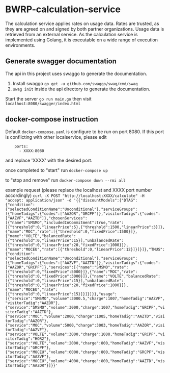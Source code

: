 # BWRP-calculation-service

The calculation service applies rates on usage data.
Rates are trusted, as they are agreed on and signed by both partner organizations.
Usage data is retrieved from an external service.
As the calculation service is implemented using Golang, it is executable on a wide range of execution environments.

## Generate swagger documentation

The api in this project uses swaggo to generate the documentation.

1. Install swaggo `go get -u github.com/swaggo/swag/cmd/swag`
2. `swag init` inside the api directory to generate the documentation.


Start the server `go run main.go` then visit `localhost:8080/swagger/index.html`


## docker-compose instruction
Default `docker-compose.yaml` is configure to be run on port 8080. If this port is conflicting with other localservice, please edit
```
    ports:
      - XXXX:8080
```

and replace 'XXXX' with the desired port.

once completed to "start" run
`docker-compose up`

to "stop and remove" run
`docker-compose down --rmi all`

example request (please replace the localhost and XXXX port number accordingly)
`curl -X POST "http://localhost:XXXX/calculate" -H  "accept: application/json" -d '{{"discountModels":{"DTAG":{"condition":{"selectedConditionName":"Unconditional"},"serviceGroups":[{"homeTadigs":{"codes":["AAZOR","GRCPF"]},"visitorTadigs":{"codes":["AAZVF","AAZTD"]},"chosenServices":[{"name":"SMSMO","includedInCommitment":true,"rate":[{"threshold":0,"linearPrice":5},{"threshold":1500,"linearPrice":3}]},{"name":"MOC","rate":[{"threshold":0,"fixedPrice":1500}]},{"name":"VOLTE","balancedRate":[{"threshold":0,"linearPrice":15}],"unbalancedRate":[{"threshold":0,"linearPrice":20,"fixedPrice":1000}]},{"name":"MOCEU","rate":[{"threshold":0,"linearPrice":12}]}]}]},"TMUS":{"condition":{"selectedConditionName":"Unconditional"},"serviceGroups":[{"homeTadigs":{"codes":["AAZVF","AAZTD"]},"visitorTadigs":{"codes":["AAZOR","GRCPF"]},"services":[{"name":"SMSMO","rate":[{"threshold":0,"fixedPrice":5000}]},{"name":"MOC","rate":[{"threshold":0,"fixedPrice":3000}]},{"name":"VOLTE","balancedRate":[{"threshold":0,"linearPrice":15}],"unbalancedRate":[{"threshold":0,"linearPrice":20,"fixedPrice":1000}]},{"name":"MOCEU","rate":[{"threshold":0,"linearPrice":15}]}]}]}},"usage":[{"service":"SMSMO","volume":3000.5,"charge":1007,"homeTadig":"AAZVF","visitorTadig":"AAZOR"},{"service":"SMSMO","volume":3000,"charge":1007,"homeTadig":"GRCPF","visitorTadig":"AAZTD"},{"service":"MOC","volume":2000,"charge":1005,"homeTadig":"AAZTD","visitorTadig":"AAZOR"},{"service":"MOC","volume":5000,"charge":3003,"homeTadig":"AAZOR","visitorTadig":"AAZVF"},{"service":"VOLTE","volume":3000,"charge":1000,"homeTadig":"GRCPF","visitorTadig":"HOR2"},{"service":"VOLTE","volume":2000,"charge":800,"homeTadig":"AAZVF","visitorTadig":"GRCPF"},{"service":"MOCEU","volume":6000,"charge":800,"homeTadig":"GRCPF","visitorTadig":"AAZVF"},{"service":"MOCEU","volume":4000,"charge":800,"homeTadig":"AAZTD","visitorTadig":"AAZOR"}]}}'`
